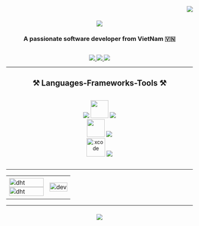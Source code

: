 <img align="right" src="https://visitor-badge.laobi.icu/badge?page_id=DuongHoangThanh.DuongHoangThanh" />
<h1 align="center">
    <img src="https://readme-typing-svg.herokuapp.com/?font=Righteous&size=35&center=true&vCenter=true&width=500&height=70&duration=4500&lines=Hi+👋+I'm+Hoàng+Thạnh;" />
</h1>
<h3 align="center">A passionate software developer from VietNam 🇻🇳 </h3>
<br/>
<div align="center"> 
  <a href="mailto:dhoangthanh1306@gmail.com">
    <img src="https://img.shields.io/badge/Gmail-333333?style=for-the-badge&logo=gmail&logoColor=red" />
  </a>
  <a href="https://www.facebook.com/thanh.duonghoang.54379/" target="_blank">
    <img src="https://img.shields.io/badge/Facebook-0077B5?style=for-the-badge&logo=facebook&logoColor=white" target="_blank" />
  </a>
  <a href="https://www.instagram.com/dht_136/" target="_blank">
     <img src="https://img.shields.io/badge/Instagram-E4405F?style=for-the-badge&logo=instagram&logoColor=white" target="_blank" /> 
  </a>
</div>
 <hr/>
<h2 align="center">⚒️ Languages-Frameworks-Tools ⚒️</h2>
<br/>
<div align="center">
    <img src="https://skillicons.dev/icons?i=swift" />
    <img width="48" height="48" src="https://www.vectorlogo.zone/logos/apple_objectivec/apple_objectivec-icon.svg" />
    <img src="https://skillicons.dev/icons?i=js,java,kotlin,dart,php,c,cpp" /><br>
    <img width="48" height="48" src="https://images.ctfassets.net/ooa29xqb8tix/6MFFWO1k38yxTrLKRZ26e8/2c07fa6c2c4653bfae00dd87625d6e56/swift-logo.png?w=400&q=50"/>
    <img src="https://skillicons.dev/icons?i=react,flutter,nodejs,spring,laravel,angular,vue,express,nestjs,nuxtjs" /> <br>
    <img width="50" height="50" src="https://img.icons8.com/color/48/xcode.png" alt="xcode"/>
    <img src="https://skillicons.dev/icons?i=vscode,androidstudio,eclipse,git,github,docker,nginx,linux,postman,firebase,figma" />
</div>
<br/>
<hr/>
<table style="width:100%;">
  <tr>
    <td>
      <img src="https://github-readme-stats.vercel.app/api/top-langs/?username=DuongHoangThanh&bg_color=FFFFFF00&text_color=179fa3&layout=compact&hide=CSS&langs_count=10&custom_title=Most%20Used%20lLanguages" alt="dht" width="100%"/>
      <img src="https://github-readme-stats.vercel.app/api?username=DuongHoangThanh&bg_color=FFFFFF00&text_color=179fa3&show_icons=true&count_private=true&include_all_commits=true&custom_title=HoangThanh's%20GithHub%20Stats" alt="dht" width="100%"/>
    </td>
    <td>
      <p align="center"> 
        <img src="https://cdn.dribbble.com/users/1059583/screenshots/4171367/coding-freak.gif" alt="dev" width="100%"/>
      </p>
    </td>
  </tr>
</table>
<hr/>
<h3 align="center">
    <img src="https://readme-typing-svg.herokuapp.com/?font=Righteous&size=25&center=true&vCenter=true&width=500&height=70&duration=4000&lines=Thanks+for+visiting😘">
</h3>
<br/>
